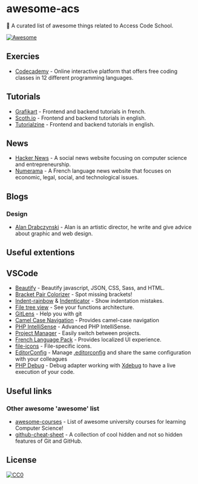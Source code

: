 # awesome-acs
:closed_book: A curated list of awesome things related to Access Code School.

[![Awesome](https://awesome.re/badge.svg)](https://awesome.re)

## Exercies

- [Codecademy](https://www.codecademy.com/) - Online interactive platform that offers free coding classes in 12 different programming languages.

## Tutorials

- [Grafikart](https://www.grafikart.fr/) - Frontend and backend tutorials in french.
- [Scoth.io](https://scotch.io/) - Frontend and backend tutorials in english.
- [Tutorialzine](https://tutorialzine.com/) - Frontend and backend tutorials in english.

## News

- [Hacker News](https://news.ycombinator.com/) - A social news website focusing on computer science and entrepreneurship.
- [Numerama](https://www.numerama.com/) - A French language news website that focuses on economic, legal, social, and technological issues.

## Blogs

### Design 

- [Alan Drabczynski](http://alan-drabczynski.fr/) - Alan is an artistic director, he write and give advice about graphic and web design.


## Useful extentions

## VSCode

- [Beautify](https://marketplace.visualstudio.com/items?itemName=HookyQR.beautify) - Beautify javascript, JSON, CSS, Sass, and HTML.
- [Bracket Pair Colorizer](https://marketplace.visualstudio.com/items?itemName=CoenraadS.bracket-pair-colorizer) - Spot missing brackets!
- [Indent-rainbow](https://marketplace.visualstudio.com/items?itemName=oderwat.indent-rainbow) & [Indenticator](https://marketplace.visualstudio.com/items?itemName=SirTori.indenticator) - Show indentation mistakes. 
- [File tree view](https://marketplace.visualstudio.com/items?itemName=DaGhostman.vs-treeview) - See your functions architecture.
- [GitLens](https://marketplace.visualstudio.com/items?itemName=eamodio.gitlens) - Help you with git
- [Camel Case Navigation](https://marketplace.visualstudio.com/items?itemName=maptz.camelcasenavigation) - Provides camel-case navigation
- [PHP IntelliSense](https://marketplace.visualstudio.com/items?itemName=felixfbecker.php-intellisense) - Advanced PHP IntelliSense.
- [Project Manager](https://marketplace.visualstudio.com/items?itemName=alefragnani.project-manager) - Easily switch between projects.
- [French Language Pack](https://marketplace.visualstudio.com/items?itemName=MS-CEINTL.vscode-language-pack-fr) - Provides localized UI experience.
- [file-icons](https://marketplace.visualstudio.com/items?itemName=file-icons.file-icons) - File-specific icons.
- [EditorConfig](https://marketplace.visualstudio.com/items?itemName=EditorConfig.EditorConfig) - Manage [.editorconfig](https://editorconfig.org/) and share the same configuration with your colleagues
- [PHP Debug](https://marketplace.visualstudio.com/items?itemName=felixfbecker.php-debug) - Debug adapter working with [Xdebug](https://xdebug.org/) to have a live execution of your code.

## Useful links

### Other awesome 'awesome' list

- [awesome-courses](https://github.com/prakhar1989/awesome-courses) - List of awesome university courses for learning Computer Science!
- [github-cheat-sheet](https://github.com/tiimgreen/github-cheat-sheet) - A collection of cool hidden and not so hidden features of Git and GitHub.

## License

[![CC0](http://mirrors.creativecommons.org/presskit/buttons/88x31/svg/cc-zero.svg)](https://creativecommons.org/publicdomain/zero/1.0/)
